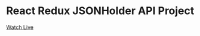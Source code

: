 <h1>React Redux JSONHolder API Project</h1>
<a href="https://balwantsinghmnit.github.io/React-Redux-JSONHolder-API/index.html">Watch Live</a>
